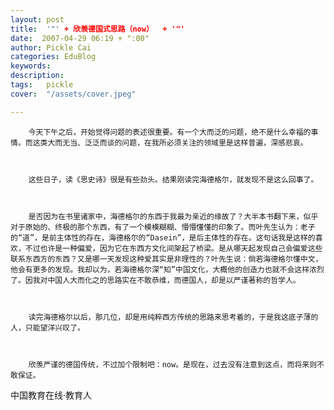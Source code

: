 ```yaml
---
layout: post  
title:  '"' + 欣羡德国式思路（now）  + '"'
date:  2007-04-29 06:19 + ":00" 
author: Pickle Cai  
categories: EduBlog  
keywords: 
description:   
tags:	pickle   
cover:  "/assets/cover.jpeg"  

---  
```

    
        今天下午之后，开始觉得问题的表述很重要。有一个大而泛的问题，绝不是什么幸福的事情。而这类大而无当、泛泛而谈的问题，在我所必须关注的领域里是这样普遍，深感悲哀。



        这些日子，读《思史诗》很是有些劲头。结果刚读完海德格尔，就发现不是这么回事了。



        是否因为在书里诸家中，海德格尔的东西于我最为亲近的缘故了？大半本书翻下来，似乎对于原始的、终极的那个东西，有了一个模模糊糊、懵懵懂懂的印象了。而叶先生认为：老子的“道”，是前主体性的存在，海德格尔的“Dasein”，是后主体性的存在。这句话我是这样的喜欢，不过也许是一种偏爱，因为它在东西方文化间架起了桥梁。是从哪天起发现自己会偏爱这些联系东西方的东西？又是哪一天发现这种爱其实是非理性的？叶先生说：倘若海德格尔懂中文，他会有更多的发现。我却以为，若海德格尔深“知”中国文化，大概他的创造力也就不会这样浓烈了。因我对中国人大而化之的思路实在不敢恭维，而德国人，却是以严谨著称的哲学人。



        读完海德格尔以后，那几位，却是用纯粹西方传统的思路来思考着的，于是我这底子薄的人，只能望洋兴叹了。



        欣羡严谨的德国传统，不过加个限制吧：now。是现在，过去没有注意到这点，而将来则不敢保证。



		    
 中国教育在线·教育人

